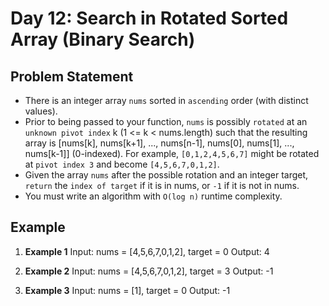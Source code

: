 # Day 12: Search in Rotated Sorted Array (Binary Search)

## Problem Statement

- There is an integer array `nums` sorted in `ascending` order (with distinct values).
- Prior to being passed to your function, `nums` is possibly `rotated` at an `unknown pivot index` k (1 <= k < nums.length) such that the resulting array is [nums[k], nums[k+1], ..., nums[n-1], nums[0], nums[1], ..., nums[k-1]] (0-indexed). For example, `[0,1,2,4,5,6,7]` might be rotated at `pivot index 3` and become `[4,5,6,7,0,1,2]`.
- Given the array `nums` after the possible rotation and an integer target, `return` the `index of target` if it is in nums, or `-1` if it is not in nums.
- You must write an algorithm with `O(log n)` runtime complexity.

## Example
1. **Example 1**
Input: nums = [4,5,6,7,0,1,2], target = 0
Output: 4

2. **Example 2**
Input: nums = [4,5,6,7,0,1,2], target = 3
Output: -1

3. **Example 3**
Input: nums = [1], target = 0
Output: -1

